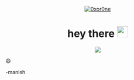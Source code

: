 <p align="center">  
     <a href="https://github.com/0-OF-1"><img alt="0xor0ne" src="https://komarev.com/ghpvc/?username=0xor0ne"></a>

<h1 align="center">
  hey there
  <img src="https://media.giphy.com/media/hvRJCLFzcasrR4ia7z/giphy.gif" width="30px"/>
</h1>


<div align="center">
  <img src="https://media.giphy.com/media/HLB0nLA36GCCo6JuB5/giphy.gif">
</div>

:smile:

-manish
